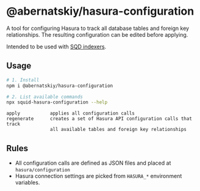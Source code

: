 # @abernatskiy/hasura-configuration

A tool for configuring Hasura to track all database tables and foreign key relationships. The resulting configuration can be edited before applying.

Intended to be used with [SQD indexers](https://docs.subsquid.io/sdk).

## Usage

```bash
# 1. Install
npm i @abernatskiy/hasura-configuration

# 2. List available commands
npx squid-hasura-configuration --help
```

```
apply           applies all configuration calls
regenerate      creates a set of Hasura API configuration calls that track
                all available tables and foreign key relationships
```

## Rules

* All configuration calls are defined as JSON files and placed at `hasura/configuration` 
* Hasura connection settings are picked from `HASURA_*` environment variables.

